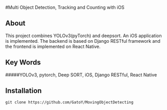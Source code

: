 #Multi Object Detection, Tracking and Counting with iOS

## About

This project combines YOLOv3(pyTorch) and deepsort. An iOS application is implemented. The backend is based on Django RESTful framework and the frontend is implemented on React Native.

## Key Words

#####YOLOv3, pytorch, Deep SORT, iOS, Django RESTful, React Native

## Installation

	git clone https://github.com/GatoY/MovingObjectDetecting